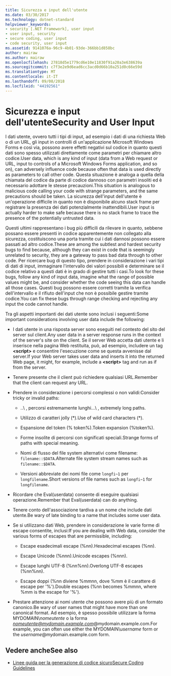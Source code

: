 ```yaml
---
title: Sicurezza e input dell'utente
ms.date: 03/30/2017
ms.technology: dotnet-standard
helpviewer_keywords:
- security [.NET Framework], user input
- user input, security
- secure coding, user input
- code security, user input
ms.assetid: 9141076a-96c9-4b01-93de-366bb1d858bc
author: mairaw
ms.author: mairaw
ms.openlocfilehash: 27818d5e1779cd6e10e11830f91a20a3e638639a
ms.sourcegitcommit: c7f3e2e9d6ead6cc3acd0d66b10a251d0c66e59d
ms.translationtype: MT
ms.contentlocale: it-IT
ms.lasthandoff: 09/08/2018
ms.locfileid: "44192561"
---
```

# <a name="security-and-user-input"></a><span data-ttu-id="25c9d-102">Sicurezza e input dell'utente</span><span class="sxs-lookup"><span data-stu-id="25c9d-102">Security and User Input</span></span>
<span data-ttu-id="25c9d-103">I dati utente, ovvero tutti i tipi di input, ad esempio i dati di una richiesta Web o di un URL, gli input in controlli di un'applicazione Microsoft Windows Forms e così via, possono avere effetti negativi sul codice in quanto questi dati sono spesso utilizzati direttamente come parametri per chiamare altro codice.</span><span class="sxs-lookup"><span data-stu-id="25c9d-103">User data, which is any kind of input (data from a Web request or URL, input to controls of a Microsoft Windows Forms application, and so on), can adversely influence code because often that data is used directly as parameters to call other code.</span></span> <span data-ttu-id="25c9d-104">Questa situazione è analoga a quella della chiamata del codice da parte di codice dannoso con parametri insoliti ed è necessario adottare le stesse precauzioni.</span><span class="sxs-lookup"><span data-stu-id="25c9d-104">This situation is analogous to malicious code calling your code with strange parameters, and the same precautions should be taken.</span></span> <span data-ttu-id="25c9d-105">La sicurezza dell'input dell'utente è un'operazione difficile in quanto non è disponibile alcuno stack frame per registrare la presenza dei dati potenzialmente inattendibili.</span><span class="sxs-lookup"><span data-stu-id="25c9d-105">User input is actually harder to make safe because there is no stack frame to trace the presence of the potentially untrusted data.</span></span>  
  
 <span data-ttu-id="25c9d-106">Questi ultimi rappresentano i bug più difficili da rilevare in quanto, sebbene possano essere presenti in codice apparentemente non collegato alla sicurezza, costituiscono una porta tramite cui i dati dannosi possono essere passati ad altro codice.</span><span class="sxs-lookup"><span data-stu-id="25c9d-106">These are among the subtlest and hardest security bugs to find because, although they can exist in code that is seemingly unrelated to security, they are a gateway to pass bad data through to other code.</span></span> <span data-ttu-id="25c9d-107">Per ricercare bug di questo tipo, prendere in considerazione i vari tipi di dati di input, immaginare l'intervallo dei valori possibili e determinare se il codice relativo a questi dati è in grado di gestire tutti i casi.</span><span class="sxs-lookup"><span data-stu-id="25c9d-107">To look for these bugs, follow any kind of input data, imagine what the range of possible values might be, and consider whether the code seeing this data can handle all those cases.</span></span> <span data-ttu-id="25c9d-108">Questi bug possono essere corretti tramite la verifica dell'intervallo e il rifiuto dell'input che non è possibile gestire tramite codice.</span><span class="sxs-lookup"><span data-stu-id="25c9d-108">You can fix these bugs through range checking and rejecting any input the code cannot handle.</span></span>  
  
 <span data-ttu-id="25c9d-109">Tra gli aspetti importanti dei dati utente sono inclusi i seguenti:</span><span class="sxs-lookup"><span data-stu-id="25c9d-109">Some important considerations involving user data include the following:</span></span>  
  
-   <span data-ttu-id="25c9d-110">I dati utente in una risposta server sono eseguiti nel contesto del sito del server sul client.</span><span class="sxs-lookup"><span data-stu-id="25c9d-110">Any user data in a server response runs in the context of the server's site on the client.</span></span> <span data-ttu-id="25c9d-111">Se il server Web accetta dati utente e li inserisce nella pagina Web restituita, può, ad esempio, includere un tag **\<script>** e consentire l'esecuzione come se questa avvenisse dal server.</span><span class="sxs-lookup"><span data-stu-id="25c9d-111">If your Web server takes user data and inserts it into the returned Web page, it might, for example, include a **\<script>** tag and run as if from the server.</span></span>  
  
-   <span data-ttu-id="25c9d-112">Tenere presente che il client può richiedere qualsiasi URL.</span><span class="sxs-lookup"><span data-stu-id="25c9d-112">Remember that the client can request any URL.</span></span>  
  
-   <span data-ttu-id="25c9d-113">Prendere in considerazione i percorsi complessi o non validi:</span><span class="sxs-lookup"><span data-stu-id="25c9d-113">Consider tricky or invalid paths:</span></span>  
  
    -   <span data-ttu-id="25c9d-114">..\ , percorsi estremamente lunghi.</span><span class="sxs-lookup"><span data-stu-id="25c9d-114">..\ , extremely long paths.</span></span>  
  
    -   <span data-ttu-id="25c9d-115">Utilizzo di caratteri jolly (\*).</span><span class="sxs-lookup"><span data-stu-id="25c9d-115">Use of wild card characters (\*).</span></span>  
  
    -   <span data-ttu-id="25c9d-116">Espansione del token (% token%).</span><span class="sxs-lookup"><span data-stu-id="25c9d-116">Token expansion (%token%).</span></span>  
  
    -   <span data-ttu-id="25c9d-117">Forme insolite di percorsi con significati speciali.</span><span class="sxs-lookup"><span data-stu-id="25c9d-117">Strange forms of paths with special meaning.</span></span>  
  
    -   <span data-ttu-id="25c9d-118">Nomi di flusso del file system alternativi come filename: `filename::$DATA`.</span><span class="sxs-lookup"><span data-stu-id="25c9d-118">Alternate file system stream names such as `filename::$DATA`.</span></span>  
  
    -   <span data-ttu-id="25c9d-119">Versioni abbreviate dei nomi file come `longfi~1` per `longfilename`.</span><span class="sxs-lookup"><span data-stu-id="25c9d-119">Short versions of file names such as `longfi~1` for `longfilename`.</span></span>  
  
-   <span data-ttu-id="25c9d-120">Ricordare che Eval(userdata) consente di eseguire qualsiasi operazione.</span><span class="sxs-lookup"><span data-stu-id="25c9d-120">Remember that Eval(userdata) can do anything.</span></span>  
  
-   <span data-ttu-id="25c9d-121">Tenere conto dell'associazione tardiva a un nome che include dati utente.</span><span class="sxs-lookup"><span data-stu-id="25c9d-121">Be wary of late binding to a name that includes some user data.</span></span>  
  
-   <span data-ttu-id="25c9d-122">Se si utilizzano dati Web, prendere in considerazione le varie forme di escape consentite, inclusi:</span><span class="sxs-lookup"><span data-stu-id="25c9d-122">If you are dealing with Web data, consider the various forms of escapes that are permissible, including:</span></span>  
  
    -   <span data-ttu-id="25c9d-123">Escape esadecimali escape (%nn).</span><span class="sxs-lookup"><span data-stu-id="25c9d-123">Hexadecimal escapes (%nn).</span></span>  
  
    -   <span data-ttu-id="25c9d-124">Escape Unicode (%nnn).</span><span class="sxs-lookup"><span data-stu-id="25c9d-124">Unicode escapes (%nnn).</span></span>  
  
    -   <span data-ttu-id="25c9d-125">Escape lunghi UTF-8 (%nn%nn).</span><span class="sxs-lookup"><span data-stu-id="25c9d-125">Overlong UTF-8 escapes (%nn%nn).</span></span>  
  
    -   <span data-ttu-id="25c9d-126">Escape doppi (%nn diviene %mmnn, dove %mm è il carattere di escape per '%').</span><span class="sxs-lookup"><span data-stu-id="25c9d-126">Double escapes (%nn becomes %mmnn, where %mm is the escape for '%').</span></span>  
  
-   <span data-ttu-id="25c9d-127">Prestare attenzione ai nomi utente che possono avere più di un formato canonico.</span><span class="sxs-lookup"><span data-stu-id="25c9d-127">Be wary of user names that might have more than one canonical format.</span></span> <span data-ttu-id="25c9d-128">Ad esempio, è spesso possibile utilizzare la forma MYDOMAIN\\*nomeutente* o la forma *nomeutente@mydomain.example.com*@mydomain.example.com.</span><span class="sxs-lookup"><span data-stu-id="25c9d-128">For example, you can often use either the MYDOMAIN\\*username* form or the *username*@mydomain.example.com form.</span></span>  
  
## <a name="see-also"></a><span data-ttu-id="25c9d-129">Vedere anche</span><span class="sxs-lookup"><span data-stu-id="25c9d-129">See also</span></span>

- [<span data-ttu-id="25c9d-130">Linee guida per la generazione di codice sicuro</span><span class="sxs-lookup"><span data-stu-id="25c9d-130">Secure Coding Guidelines</span></span>](../../../docs/standard/security/secure-coding-guidelines.md)
